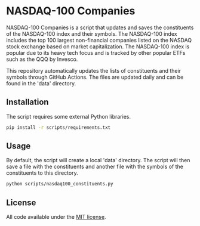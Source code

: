 # NASDAQ-100 Companies
NASDAQ-100 Companies is a script that updates and saves the constituents of the
NASDAQ-100 index and their symbols. The NASDAQ-100 index includes the top 100
largest non-financial companies listed on the NASDAQ stock exchange based on
market capitalization. The NASDAQ-100 index is popular due to its heavy tech
focus and is tracked by other popular ETFs such as the QQQ by Invesco.

This repository automatically updates the lists of constituents and their 
symbols through GitHub Actions. The files are updated daily and can be found in
the 'data' directory.

## Installation

The script requires some external Python libraries.

```bash
pip install -r scripts/requirements.txt
```

## Usage

By default, the script will create a local 'data' directory. The script will 
then save a file with the constituents and another file with the symbols of the 
constituents to this directory.

```bash
python scripts/nasdaq100_constituents.py
```

## License

All code available under the [MIT license](https://github.com/axyan/nasdaq-100-companies/blob/main/LICENSE).
